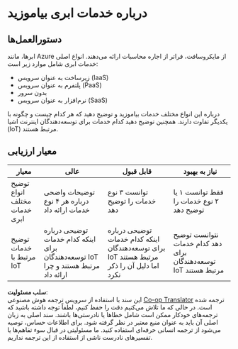 <!--
CO_OP_TRANSLATOR_METADATA:
{
  "original_hash": "bfd35499bd68d7d740242bfea784bbeb",
  "translation_date": "2025-08-25T21:46:21+00:00",
  "source_file": "2-farm/lessons/4-migrate-your-plant-to-the-cloud/assignment.md",
  "language_code": "fa"
}
-->
# درباره خدمات ابری بیاموزید

## دستورالعمل‌ها

ابرها، مانند Azure از مایکروسافت، فراتر از اجاره محاسبات ارائه می‌دهند. انواع اصلی خدمات ابری شامل موارد زیر است:

* زیرساخت به عنوان سرویس (IaaS)
* پلتفرم به عنوان سرویس (PaaS)
* بدون سرور
* نرم‌افزار به عنوان سرویس (SaaS)

درباره این انواع مختلف خدمات بیاموزید و توضیح دهید که هر کدام چیست و چگونه با یکدیگر تفاوت دارند. همچنین توضیح دهید کدام خدمات برای توسعه‌دهندگان اینترنت اشیا (IoT) مرتبط هستند.

## معیار ارزیابی

| معیار | عالی | قابل قبول | نیاز به بهبود |
| ------ | ----- | ---------- | ------------- |
| توضیح انواع مختلف خدمات ابری | توضیحات واضحی درباره هر ۴ نوع خدمات ارائه داد | توانست ۳ نوع خدمات را توضیح دهد | فقط توانست ۱ یا ۲ نوع خدمات را توضیح دهد |
| توضیح خدمات مرتبط با IoT | توضیحی درباره اینکه کدام خدمات برای توسعه‌دهندگان IoT مرتبط هستند و چرا ارائه داد | توضیحی درباره اینکه کدام خدمات برای توسعه‌دهندگان IoT مرتبط هستند اما دلیل آن را ذکر نکرد | نتوانست توضیح دهد کدام خدمات برای توسعه‌دهندگان IoT مرتبط هستند |

**سلب مسئولیت**:  
این سند با استفاده از سرویس ترجمه هوش مصنوعی [Co-op Translator](https://github.com/Azure/co-op-translator) ترجمه شده است. در حالی که ما تلاش می‌کنیم دقت را حفظ کنیم، لطفاً توجه داشته باشید که ترجمه‌های خودکار ممکن است شامل خطاها یا نادرستی‌ها باشند. سند اصلی به زبان اصلی آن باید به عنوان منبع معتبر در نظر گرفته شود. برای اطلاعات حساس، توصیه می‌شود از ترجمه انسانی حرفه‌ای استفاده کنید. ما مسئولیتی در قبال سوء تفاهم‌ها یا تفسیرهای نادرست ناشی از استفاده از این ترجمه نداریم.